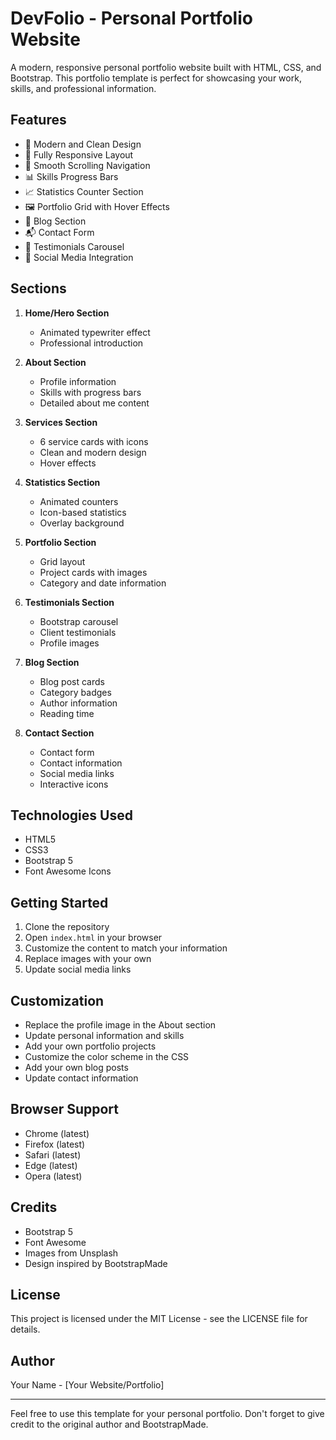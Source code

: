 # DevFolio - Personal Portfolio Website

A modern, responsive personal portfolio website built with HTML, CSS, and Bootstrap. This portfolio template is perfect for showcasing your work, skills, and professional information.

## Features

- 🎨 Modern and Clean Design
- 📱 Fully Responsive Layout
- 🎯 Smooth Scrolling Navigation
- 📊 Skills Progress Bars
- 📈 Statistics Counter Section
- 🖼️ Portfolio Grid with Hover Effects
- 📝 Blog Section
- 📬 Contact Form
- 🔄 Testimonials Carousel
- 🔗 Social Media Integration

## Sections

1. **Home/Hero Section**
   - Animated typewriter effect
   - Professional introduction

2. **About Section**
   - Profile information
   - Skills with progress bars
   - Detailed about me content

3. **Services Section**
   - 6 service cards with icons
   - Clean and modern design
   - Hover effects

4. **Statistics Section**
   - Animated counters
   - Icon-based statistics
   - Overlay background

5. **Portfolio Section**
   - Grid layout
   - Project cards with images
   - Category and date information

6. **Testimonials Section**
   - Bootstrap carousel
   - Client testimonials
   - Profile images

7. **Blog Section**
   - Blog post cards
   - Category badges
   - Author information
   - Reading time

8. **Contact Section**
   - Contact form
   - Contact information
   - Social media links
   - Interactive icons

## Technologies Used

- HTML5
- CSS3
- Bootstrap 5
- Font Awesome Icons

## Getting Started

1. Clone the repository
2. Open `index.html` in your browser
3. Customize the content to match your information
4. Replace images with your own
5. Update social media links

## Customization

- Replace the profile image in the About section
- Update personal information and skills
- Add your own portfolio projects
- Customize the color scheme in the CSS
- Add your own blog posts
- Update contact information

## Browser Support

- Chrome (latest)
- Firefox (latest)
- Safari (latest)
- Edge (latest)
- Opera (latest)

## Credits

- Bootstrap 5
- Font Awesome
- Images from Unsplash
- Design inspired by BootstrapMade

## License

This project is licensed under the MIT License - see the LICENSE file for details.

## Author

Your Name - [Your Website/Portfolio]

---

Feel free to use this template for your personal portfolio. Don't forget to give credit to the original author and BootstrapMade. 
